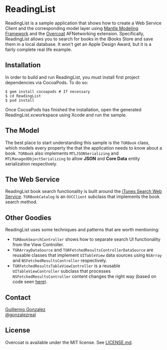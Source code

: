 # ReadingList
ReadingList is a sample application that shows how to create a Web Service Client and the corresponding model layer using [Mantle Modeling Framework](https://github.com/github/Mantle) and the [Overcoat](https://github.com/gonzalezreal/Overcoat) AFNetworking extension.
Specifically, ReadingList allows you to search for books in the iBooks Store and save them in a local database. It won't get an Apple Design Award, but it is a fairly complete real life example.
## Installation
In order to build and run ReadingList, you must install first project dependencies via CocoaPods. To do so:
```
$ gem install cocoapods # If necessary
$ cd ReadingList
$ pod install
```
Once CocoaPods has finished the installation, open the generated ReadingList.xcworkspace using Xcode and run the sample.
## The Model
The best place to start understanding this sample is the `TGRBook` class, which models every property the that the application needs to know about a book.
`TGRBook` also implements `MTLJSONSerializing` and `MTLManagedObjectSerializing` to allow **JSON** and **Core Data** entity serialization respectively.
## The Web Service
ReadingList book search functionality is built around the [iTunes Search Web Service](http://www.apple.com/itunes/affiliates/resources/documentation/itunes-store-web-service-search-api.html).
`TGRBookCatalog` is an `OVCClient` subclass that implements the book search method.
## Other Goodies
ReadingList uses some techniques and patterns that are worth mentioning:
* `TGRBookSearchController` shows how to separate search UI functionality from the View Controller.
* `TGRArrayDataSource` and `TGRFetchedResultsControllerDataSource` are reusable classes that implement `UITableView` data sources using `NSArray` and `NSFetchedResultsController` respectively.
* `TGRFetchedResultsTableViewController` is a reusable `UITableViewController` subclass that processes `NSFetchedResultsController` content changes the right way (based on code seen [here](http://www.fruitstandsoftware.com/blog/2013/02/uitableview-and-nsfetchedresultscontroller-updates-done-right/)).

## Contact
[Guillermo Gonzalez](http://github.com/gonzalezreal)  
[@gonzalezreal](https://twitter.com/gonzalezreal)
## License
Overcoat is available under the MIT license. See [LICENSE.md](https://github.com/gonzalezreal/ReadingList/blob/master/LICENSE).